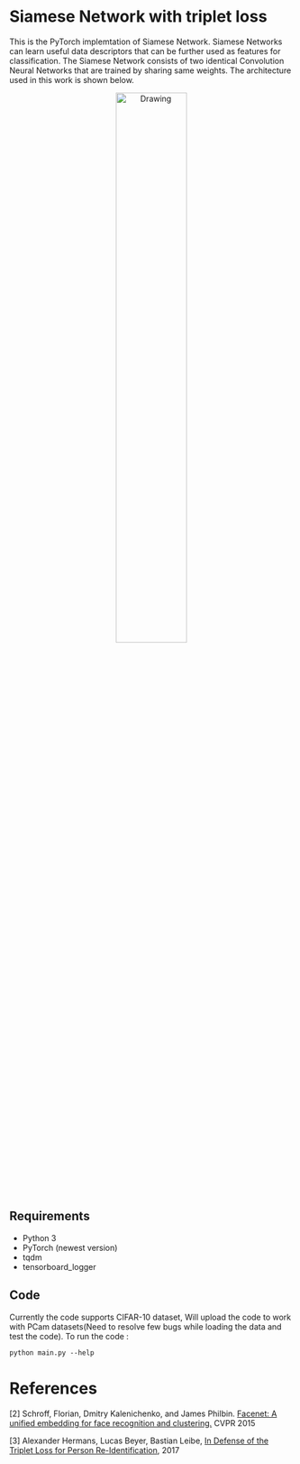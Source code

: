 
# Siamese Network with triplet loss

This is the PyTorch implemtation of Siamese Network.  Siamese Networks can learn useful data descriptors that can be further used as features for classification. The Siamese Network consists of two identical Convolution Neural Networks that are trained by sharing same weights. 
The architecture used in this work is shown below.
<p align="center">
 <img src="./images/dense_arch.png" alt="Drawing" width="50%">
</p>

## Requirements

* Python 3
* PyTorch (newest version)
* tqdm
* tensorboard_logger
## Code
Currently the code supports CIFAR-10 dataset, Will upload the code to work with PCam datasets(Need to resolve few bugs while loading the data and test the code).
To run the code :
 ```
python main.py --help
```



# References


[2] Schroff, Florian, Dmitry Kalenichenko, and James Philbin. [Facenet: A unified embedding for face recognition and clustering.](https://arxiv.org/abs/1503.03832) CVPR 2015

[3] Alexander Hermans, Lucas Beyer, Bastian Leibe, [In Defense of the Triplet Loss for Person Re-Identification](https://arxiv.org/pdf/1703.07737), 2017

